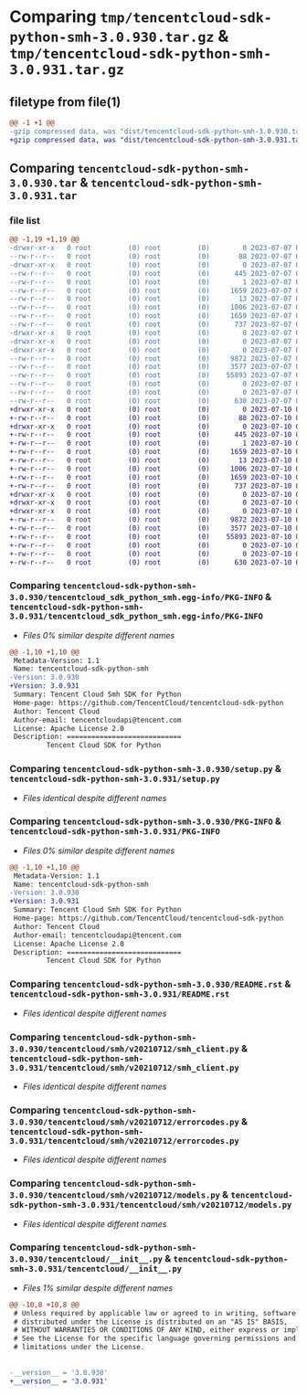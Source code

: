 # Comparing `tmp/tencentcloud-sdk-python-smh-3.0.930.tar.gz` & `tmp/tencentcloud-sdk-python-smh-3.0.931.tar.gz`

## filetype from file(1)

```diff
@@ -1 +1 @@
-gzip compressed data, was "dist/tencentcloud-sdk-python-smh-3.0.930.tar", last modified: Fri Jul  7 00:30:34 2023, max compression
+gzip compressed data, was "dist/tencentcloud-sdk-python-smh-3.0.931.tar", last modified: Mon Jul 10 00:49:47 2023, max compression
```

## Comparing `tencentcloud-sdk-python-smh-3.0.930.tar` & `tencentcloud-sdk-python-smh-3.0.931.tar`

### file list

```diff
@@ -1,19 +1,19 @@
-drwxr-xr-x   0 root         (0) root         (0)        0 2023-07-07 00:30:34.000000 tencentcloud-sdk-python-smh-3.0.930/
--rw-r--r--   0 root         (0) root         (0)       88 2023-07-07 00:30:34.000000 tencentcloud-sdk-python-smh-3.0.930/setup.cfg
-drwxr-xr-x   0 root         (0) root         (0)        0 2023-07-07 00:30:34.000000 tencentcloud-sdk-python-smh-3.0.930/tencentcloud_sdk_python_smh.egg-info/
--rw-r--r--   0 root         (0) root         (0)      445 2023-07-07 00:30:34.000000 tencentcloud-sdk-python-smh-3.0.930/tencentcloud_sdk_python_smh.egg-info/SOURCES.txt
--rw-r--r--   0 root         (0) root         (0)        1 2023-07-07 00:30:34.000000 tencentcloud-sdk-python-smh-3.0.930/tencentcloud_sdk_python_smh.egg-info/dependency_links.txt
--rw-r--r--   0 root         (0) root         (0)     1659 2023-07-07 00:30:34.000000 tencentcloud-sdk-python-smh-3.0.930/tencentcloud_sdk_python_smh.egg-info/PKG-INFO
--rw-r--r--   0 root         (0) root         (0)       13 2023-07-07 00:30:34.000000 tencentcloud-sdk-python-smh-3.0.930/tencentcloud_sdk_python_smh.egg-info/top_level.txt
--rw-r--r--   0 root         (0) root         (0)     1006 2023-07-07 00:30:34.000000 tencentcloud-sdk-python-smh-3.0.930/setup.py
--rw-r--r--   0 root         (0) root         (0)     1659 2023-07-07 00:30:34.000000 tencentcloud-sdk-python-smh-3.0.930/PKG-INFO
--rw-r--r--   0 root         (0) root         (0)      737 2023-07-07 00:30:34.000000 tencentcloud-sdk-python-smh-3.0.930/README.rst
-drwxr-xr-x   0 root         (0) root         (0)        0 2023-07-07 00:30:34.000000 tencentcloud-sdk-python-smh-3.0.930/tencentcloud/
-drwxr-xr-x   0 root         (0) root         (0)        0 2023-07-07 00:30:34.000000 tencentcloud-sdk-python-smh-3.0.930/tencentcloud/smh/
-drwxr-xr-x   0 root         (0) root         (0)        0 2023-07-07 00:30:34.000000 tencentcloud-sdk-python-smh-3.0.930/tencentcloud/smh/v20210712/
--rw-r--r--   0 root         (0) root         (0)     9872 2023-07-07 00:30:34.000000 tencentcloud-sdk-python-smh-3.0.930/tencentcloud/smh/v20210712/smh_client.py
--rw-r--r--   0 root         (0) root         (0)     3577 2023-07-07 00:30:34.000000 tencentcloud-sdk-python-smh-3.0.930/tencentcloud/smh/v20210712/errorcodes.py
--rw-r--r--   0 root         (0) root         (0)    55893 2023-07-07 00:30:34.000000 tencentcloud-sdk-python-smh-3.0.930/tencentcloud/smh/v20210712/models.py
--rw-r--r--   0 root         (0) root         (0)        0 2023-07-07 00:30:34.000000 tencentcloud-sdk-python-smh-3.0.930/tencentcloud/smh/v20210712/__init__.py
--rw-r--r--   0 root         (0) root         (0)        0 2023-07-07 00:30:34.000000 tencentcloud-sdk-python-smh-3.0.930/tencentcloud/smh/__init__.py
--rw-r--r--   0 root         (0) root         (0)      630 2023-07-07 00:30:34.000000 tencentcloud-sdk-python-smh-3.0.930/tencentcloud/__init__.py
+drwxr-xr-x   0 root         (0) root         (0)        0 2023-07-10 00:49:47.000000 tencentcloud-sdk-python-smh-3.0.931/
+-rw-r--r--   0 root         (0) root         (0)       88 2023-07-10 00:49:47.000000 tencentcloud-sdk-python-smh-3.0.931/setup.cfg
+drwxr-xr-x   0 root         (0) root         (0)        0 2023-07-10 00:49:47.000000 tencentcloud-sdk-python-smh-3.0.931/tencentcloud_sdk_python_smh.egg-info/
+-rw-r--r--   0 root         (0) root         (0)      445 2023-07-10 00:49:47.000000 tencentcloud-sdk-python-smh-3.0.931/tencentcloud_sdk_python_smh.egg-info/SOURCES.txt
+-rw-r--r--   0 root         (0) root         (0)        1 2023-07-10 00:49:47.000000 tencentcloud-sdk-python-smh-3.0.931/tencentcloud_sdk_python_smh.egg-info/dependency_links.txt
+-rw-r--r--   0 root         (0) root         (0)     1659 2023-07-10 00:49:47.000000 tencentcloud-sdk-python-smh-3.0.931/tencentcloud_sdk_python_smh.egg-info/PKG-INFO
+-rw-r--r--   0 root         (0) root         (0)       13 2023-07-10 00:49:47.000000 tencentcloud-sdk-python-smh-3.0.931/tencentcloud_sdk_python_smh.egg-info/top_level.txt
+-rw-r--r--   0 root         (0) root         (0)     1006 2023-07-10 00:49:47.000000 tencentcloud-sdk-python-smh-3.0.931/setup.py
+-rw-r--r--   0 root         (0) root         (0)     1659 2023-07-10 00:49:47.000000 tencentcloud-sdk-python-smh-3.0.931/PKG-INFO
+-rw-r--r--   0 root         (0) root         (0)      737 2023-07-10 00:49:47.000000 tencentcloud-sdk-python-smh-3.0.931/README.rst
+drwxr-xr-x   0 root         (0) root         (0)        0 2023-07-10 00:49:47.000000 tencentcloud-sdk-python-smh-3.0.931/tencentcloud/
+drwxr-xr-x   0 root         (0) root         (0)        0 2023-07-10 00:49:47.000000 tencentcloud-sdk-python-smh-3.0.931/tencentcloud/smh/
+drwxr-xr-x   0 root         (0) root         (0)        0 2023-07-10 00:49:47.000000 tencentcloud-sdk-python-smh-3.0.931/tencentcloud/smh/v20210712/
+-rw-r--r--   0 root         (0) root         (0)     9872 2023-07-10 00:49:47.000000 tencentcloud-sdk-python-smh-3.0.931/tencentcloud/smh/v20210712/smh_client.py
+-rw-r--r--   0 root         (0) root         (0)     3577 2023-07-10 00:49:47.000000 tencentcloud-sdk-python-smh-3.0.931/tencentcloud/smh/v20210712/errorcodes.py
+-rw-r--r--   0 root         (0) root         (0)    55893 2023-07-10 00:49:47.000000 tencentcloud-sdk-python-smh-3.0.931/tencentcloud/smh/v20210712/models.py
+-rw-r--r--   0 root         (0) root         (0)        0 2023-07-10 00:49:47.000000 tencentcloud-sdk-python-smh-3.0.931/tencentcloud/smh/v20210712/__init__.py
+-rw-r--r--   0 root         (0) root         (0)        0 2023-07-10 00:49:47.000000 tencentcloud-sdk-python-smh-3.0.931/tencentcloud/smh/__init__.py
+-rw-r--r--   0 root         (0) root         (0)      630 2023-07-10 00:49:47.000000 tencentcloud-sdk-python-smh-3.0.931/tencentcloud/__init__.py
```

### Comparing `tencentcloud-sdk-python-smh-3.0.930/tencentcloud_sdk_python_smh.egg-info/PKG-INFO` & `tencentcloud-sdk-python-smh-3.0.931/tencentcloud_sdk_python_smh.egg-info/PKG-INFO`

 * *Files 0% similar despite different names*

```diff
@@ -1,10 +1,10 @@
 Metadata-Version: 1.1
 Name: tencentcloud-sdk-python-smh
-Version: 3.0.930
+Version: 3.0.931
 Summary: Tencent Cloud Smh SDK for Python
 Home-page: https://github.com/TencentCloud/tencentcloud-sdk-python
 Author: Tencent Cloud
 Author-email: tencentcloudapi@tencent.com
 License: Apache License 2.0
 Description: ============================
         Tencent Cloud SDK for Python
```

### Comparing `tencentcloud-sdk-python-smh-3.0.930/setup.py` & `tencentcloud-sdk-python-smh-3.0.931/setup.py`

 * *Files identical despite different names*

### Comparing `tencentcloud-sdk-python-smh-3.0.930/PKG-INFO` & `tencentcloud-sdk-python-smh-3.0.931/PKG-INFO`

 * *Files 0% similar despite different names*

```diff
@@ -1,10 +1,10 @@
 Metadata-Version: 1.1
 Name: tencentcloud-sdk-python-smh
-Version: 3.0.930
+Version: 3.0.931
 Summary: Tencent Cloud Smh SDK for Python
 Home-page: https://github.com/TencentCloud/tencentcloud-sdk-python
 Author: Tencent Cloud
 Author-email: tencentcloudapi@tencent.com
 License: Apache License 2.0
 Description: ============================
         Tencent Cloud SDK for Python
```

### Comparing `tencentcloud-sdk-python-smh-3.0.930/README.rst` & `tencentcloud-sdk-python-smh-3.0.931/README.rst`

 * *Files identical despite different names*

### Comparing `tencentcloud-sdk-python-smh-3.0.930/tencentcloud/smh/v20210712/smh_client.py` & `tencentcloud-sdk-python-smh-3.0.931/tencentcloud/smh/v20210712/smh_client.py`

 * *Files identical despite different names*

### Comparing `tencentcloud-sdk-python-smh-3.0.930/tencentcloud/smh/v20210712/errorcodes.py` & `tencentcloud-sdk-python-smh-3.0.931/tencentcloud/smh/v20210712/errorcodes.py`

 * *Files identical despite different names*

### Comparing `tencentcloud-sdk-python-smh-3.0.930/tencentcloud/smh/v20210712/models.py` & `tencentcloud-sdk-python-smh-3.0.931/tencentcloud/smh/v20210712/models.py`

 * *Files identical despite different names*

### Comparing `tencentcloud-sdk-python-smh-3.0.930/tencentcloud/__init__.py` & `tencentcloud-sdk-python-smh-3.0.931/tencentcloud/__init__.py`

 * *Files 1% similar despite different names*

```diff
@@ -10,8 +10,8 @@
 # Unless required by applicable law or agreed to in writing, software
 # distributed under the License is distributed on an "AS IS" BASIS,
 # WITHOUT WARRANTIES OR CONDITIONS OF ANY KIND, either express or implied.
 # See the License for the specific language governing permissions and
 # limitations under the License.
 
 
-__version__ = '3.0.930'
+__version__ = '3.0.931'
```

